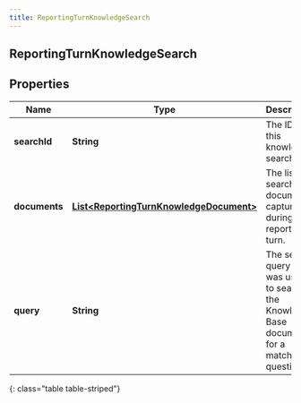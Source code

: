 ```yaml
---
title: ReportingTurnKnowledgeSearch
---
```


## ReportingTurnKnowledgeSearch

## Properties

| Name          | Type                                                                                                     | Description                                                                                    | Notes      |
| ------------- | -------------------------------------------------------------------------------------------------------- | ---------------------------------------------------------------------------------------------- | ---------- |
| **searchId**  | <!----><!---->**String**<!---->                                                                          | The ID of this knowledge search.                                                               | [optional] |
| **documents** | <!----><!---->[**List&lt;ReportingTurnKnowledgeDocument&gt;**](ReportingTurnKnowledgeDocument.md)<!----> | The list of search documents captured during this reporting turn.                              | [optional] |
| **query**     | <!----><!---->**String**<!---->                                                                          | The search query that was used to search the Knowledge Base documents for a matching question. | [optional] |

{: class="table table-striped"}
